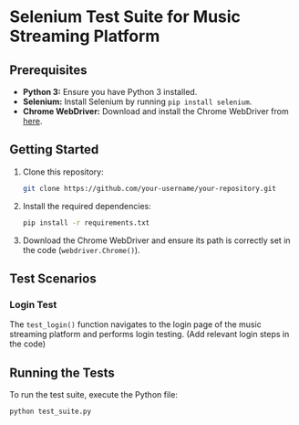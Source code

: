 # Selenium Test Suite for Music Streaming Platform

## Prerequisites

- **Python 3:** Ensure you have Python 3 installed.
- **Selenium:** Install Selenium by running `pip install selenium`.
- **Chrome WebDriver:** Download and install the Chrome WebDriver from [here](https://sites.google.com/chromium.org/driver/).

## Getting Started

1. Clone this repository:

    ```bash
    git clone https://github.com/your-username/your-repository.git
    ```

2. Install the required dependencies:

    ```bash
    pip install -r requirements.txt
    ```

3. Download the Chrome WebDriver and ensure its path is correctly set in the code (`webdriver.Chrome()`).

## Test Scenarios

### Login Test

The `test_login()` function navigates to the login page of the music streaming platform and performs login testing. (Add relevant login steps in the code)

<!-- Add descriptions for other test scenarios similarly -->

## Running the Tests

To run the test suite, execute the Python file:

```bash
python test_suite.py
